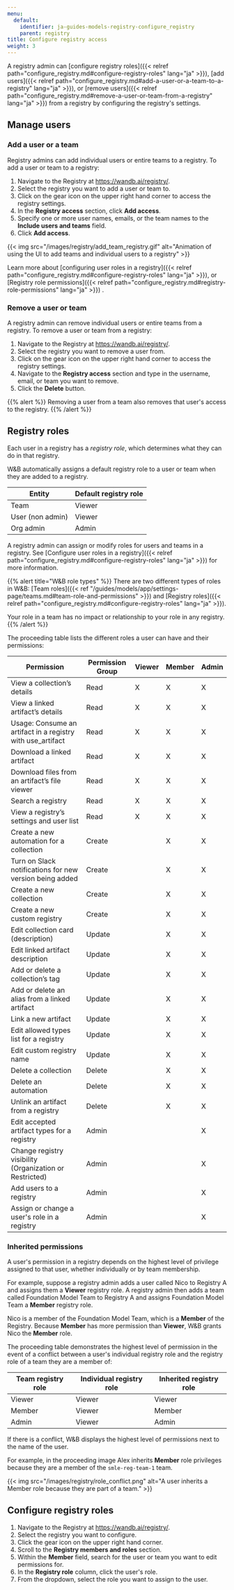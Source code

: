 ```yaml
---
menu:
  default:
    identifier: ja-guides-models-registry-configure_registry
    parent: registry
title: Configure registry access
weight: 3
---
```


A registry admin can [configure registry roles]({{< relref path="configure_registry.md#configure-registry-roles" lang="ja" >}}), [add users]({{< relref path="configure_registry.md#add-a-user-or-a-team-to-a-registry" lang="ja" >}}), or [remove users]({{< relref path="configure_registry.md#remove-a-user-or-team-from-a-registry" lang="ja" >}}) from a registry by configuring the registry's settings.

## Manage users

### Add a user or a team

Registry admins can add individual users or entire teams to a registry. To add a user or team to a registry:

1. Navigate to the Registry at https://wandb.ai/registry/.
2. Select the registry you want to add a user or team to.
3. Click on the gear icon on the upper right hand corner to access the registry settings.
4. In the **Registry access** section, click **Add access**.
5. Specify one or more user names, emails, or the team names to the **Include users and teams** field.
6. Click **Add access**.

{{< img src="/images/registry/add_team_registry.gif" alt="Animation of using the UI to add teams and individual users to a registry" >}}

Learn more about [configuring user roles in a registry]({{< relref path="configure_registry.md#configure-registry-roles" lang="ja" >}}), or [Registry role permissions]({{< relref path="configure_registry.md#registry-role-permissions" lang="ja" >}}) . 

### Remove a user or team
A registry admin can remove individual users or entire teams from a registry. To remove a user or team from a registry:

1. Navigate to the Registry at https://wandb.ai/registry/.
2. Select the registry you want to remove a user from.
3. Click on the gear icon on the upper right hand corner to access the registry settings.
4. Navigate to the **Registry access** section and type in the username, email, or team you want to remove.
5. Click the **Delete** button.

{{% alert %}}
Removing a user from a team also removes that user's access to the registry.
{{% /alert %}}

## Registry roles

Each user in a registry has a *registry role*, which determines what they can do in that registry. 

W&B automatically assigns a default registry role to a user or team when they are added to a registry. 

| Entity | Default registry role |
| ----- | ----- |
| Team | Viewer |
| User (non admin) | Viewer |
| Org admin | Admin |


A registry admin can assign or modify roles for users and teams in a registry.
See [Configure user roles in a registry]({{< relref path="configure_registry.md#configure-registry-roles" lang="ja" >}}) for more information.

{{% alert title="W&B role types" %}}
There are two different types of roles in W&B: [Team roles]({{< ref "/guides/models/app/settings-page/teams.md#team-role-and-permissions" >}}) and [Registry roles]({{< relref path="configure_registry.md#configure-registry-roles" lang="ja" >}}).

Your role in a team has no impact or relationship to your role in any registry.
{{% /alert %}}


The proceeding table lists the different roles a user can have and their permissions:


| Permission                                                     | Permission Group | Viewer | Member | Admin | 
|--------------------------------------------------------------- |------------------|--------|--------|-------|
| View a collection’s details                                    | Read             |   X    |   X    |   X   |
| View a linked artifact’s details                               | Read             |   X    |   X    |   X   |
| Usage: Consume an artifact in a registry with use_artifact     | Read             |   X    |   X    |   X   |
| Download a linked artifact                                     | Read             |   X    |   X    |   X   |
| Download files from an artifact’s file viewer                  | Read             |   X    |   X    |   X   |
| Search a registry                                              | Read             |   X    |   X    |   X   |
| View a registry’s settings and user list                       | Read             |   X    |   X    |   X   |
| Create a new automation for a collection                       | Create           |        |   X    |   X   |
| Turn on Slack notifications for new version being added        | Create           |        |   X    |   X   |
| Create a new collection                                        | Create           |        |   X    |   X   |
| Create a new custom registry                                   | Create           |        |   X    |   X   |
| Edit collection card (description)                             | Update           |        |   X    |   X   |
| Edit linked artifact description                               | Update           |        |   X    |   X   |
| Add or delete a collection’s tag                               | Update           |        |   X    |   X   |
| Add or delete an alias from a linked artifact                  | Update           |        |   X    |   X   |
| Link a new artifact                                            | Update           |        |   X    |   X   |
| Edit allowed types list for a registry                         | Update           |        |   X    |   X   |
| Edit custom registry name                                      | Update           |        |   X    |   X   |
| Delete a collection                                            | Delete           |        |   X    |   X   |
| Delete an automation                                           | Delete           |        |   X    |   X   |
| Unlink an artifact from a registry                             | Delete           |        |   X    |   X   |
| Edit accepted artifact types for a registry                    | Admin            |        |        |   X   |
| Change registry visibility (Organization or Restricted)        | Admin            |        |        |   X   |
| Add users to a registry                                        | Admin            |        |        |   X   |
| Assign or change a user's role in a registry                   | Admin            |        |        |   X   |


### Inherited permissions

A user's permission in a registry depends on the highest level of privilege assigned to that user, whether individually or by team membership.

For example, suppose a registry admin adds a user called Nico to Registry A and assigns them a **Viewer** registry role. A registry admin then adds a team called Foundation Model Team to Registry A and assigns Foundation Model Team a **Member** registry role.

Nico is a member of the Foundation Model Team, which is a **Member** of the Registry. Because **Member** has more permission than **Viewer**, W&B grants Nico the **Member** role.

The proceeding table demonstrates the highest level of permission in the event of a conflict between a user's individual registry role and the registry role of a team they are a member of:

| Team registry role | Individual registry role | Inherited registry role |
| ------ | ------ | ------ | 
| Viewer | Viewer | Viewer |
| Member | Viewer | Member |
| Admin  | Viewer | Admin  | 

If there is a conflict, W&B displays the highest level of permissions next to the name of the user.

For example, in the proceeding image Alex inherits **Member** role privileges because they are a member of the `smle-reg-team-1` team.

{{< img src="/images/registry/role_conflict.png" alt="A user inherits a Member role because they are part of a team." >}}


## Configure registry roles
1. Navigate to the Registry at https://wandb.ai/registry/.
2. Select the registry you want to configure.
3. Click the gear icon on the upper right hand corner.
4. Scroll to the **Registry members and roles** section.
5. Within the **Member** field, search for the user or team you want to edit permissions for.
6. In the **Registry role** column, click the user's role. 
7. From the dropdown, select the role you want to assign to the user.